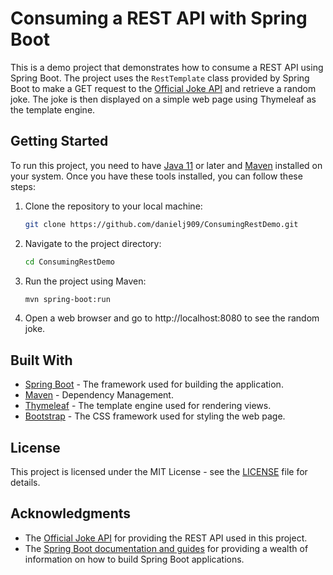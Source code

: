 # Consuming a REST API with Spring Boot

This is a demo project that demonstrates how to consume a REST API using Spring Boot. The project uses the `RestTemplate` class provided by Spring Boot to make a GET request to the [Official Joke API](https://github.com/15Dkatz/official_joke_api) and retrieve a random joke. The joke is then displayed on a simple web page using Thymeleaf as the template engine.

## Getting Started

To run this project, you need to have [Java 11](https://openjdk.java.net/projects/jdk/11/) or later and [Maven](https://maven.apache.org/) installed on your system. Once you have these tools installed, you can follow these steps:

1. Clone the repository to your local machine:

   ```bash
   git clone https://github.com/danielj909/ConsumingRestDemo.git

2. Navigate to the project directory:

   ```bash
   cd ConsumingRestDemo
   
3. Run the project using Maven:

   ```bash
   mvn spring-boot:run
   
4. Open a web browser and go to http://localhost:8080 to see the random joke.

## Built With
- [Spring Boot](https://spring.io/projects/spring-boot) - The framework used for building the application.
- [Maven](https://maven.apache.org/) - Dependency Management.
- [Thymeleaf](https://www.thymeleaf.org/) - The template engine used for rendering views.
- [Bootstrap](https://getbootstrap.com/) - The CSS framework used for styling the web page.

## License
This project is licensed under the MIT License - see the [LICENSE](LICENSE) file for details.

## Acknowledgments
- The [Official Joke API](https://github.com/15Dkatz/official_joke_api) for providing the REST API used in this project.
- The [Spring Boot documentation and guides](https://spring.io/guides) for providing a wealth of information on how to build Spring Boot applications.
